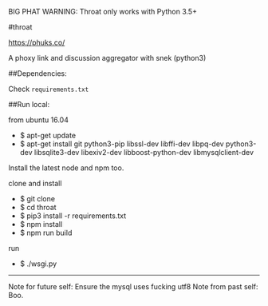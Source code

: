 BIG PHAT WARNING: Throat only works with Python 3.5+

#throat

https://phuks.co/

A phoxy link and discussion aggregator with snek (python3)

##Dependencies:

Check `requirements.txt`

##Run local:

from ubuntu 16.04

 - $ apt-get update
 - $ apt-get install git python3-pip libssl-dev libffi-dev libpq-dev python3-dev libsqlite3-dev libexiv2-dev libboost-python-dev libmysqlclient-dev
 
Install the latest node and npm too. 

clone and install

 - $ git clone <repo url>
 - $ cd throat
 - $ pip3 install -r requirements.txt
 - $ npm install
 - $ npm run build

run

 - $ ./wsgi.py

---

Note for future self: Ensure the mysql uses fucking utf8
Note from past self: Boo.
